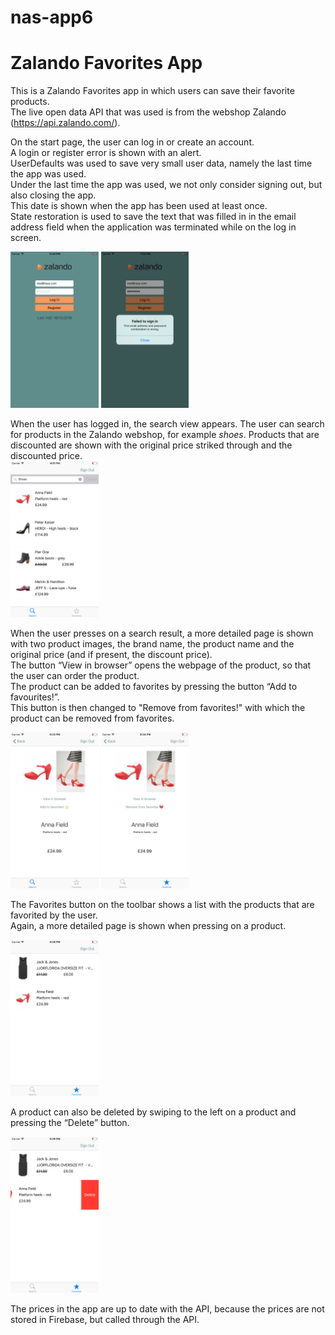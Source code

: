 # nas-app6
Zalando Favorites App
=====================

This is a Zalando Favorites app in which users can save their favorite products.   
The live open data API that was used is from the webshop Zalando (https://api.zalando.com/).   

On the start page, the user can log in or create an account.   
A login or register error is shown with an alert.   
UserDefaults was used to save very small user data, namely the last time the app was used.  
Under the last time the app was used, we not only consider signing out, but also closing the app.   
This date is shown when the app has been used at least once.   
State restoration is used to save the text that was filled in in the email address field when the application was terminated while on the log in screen.    

<img src="https://github.com/meltjh/nas-app6/raw/master/doc/login2.png" height="250">
<img src="https://github.com/meltjh/nas-app6/raw/master/doc/login-error.png" height="250">    

When the user has logged in, the search view appears. 
The user can search for products in the Zalando webshop, for example _shoes_.
Products that are discounted are shown with the original price striked through and the discounted price.   
<img src="https://github.com/meltjh/nas-app6/raw/master/doc/search2.png" height="250">  

When the user presses on a search result, a more detailed page is shown with two product images, the brand name, the product name and the original price (and if present, the discount price).   
The button “View in browser” opens the webpage of the product, so that the user can order the product.   
The product can be added to favorites by pressing the button “Add to favourites!”.   
This button is then changed to "Remove from favorites!" with which the product can be removed from favorites. 

<img src="https://github.com/meltjh/nas-app6/raw/master/doc/detailed.png" height="250">
<img src="https://github.com/meltjh/nas-app6/raw/master/doc/detailed2.png" height="250">  

The Favorites button on the toolbar shows a list with the products that are favorited by the user.    
Again, a more detailed page is shown when pressing on a product.   

<img src="https://github.com/meltjh/nas-app6/raw/master/doc/favorites.png" height="250">  

A product can also be deleted by swiping to the left on a product and pressing the “Delete” button.   

<img src="https://github.com/meltjh/nas-app6/raw/master/doc/delete.png" height="250">  

The prices in the app are up to date with the API, because the prices are not stored in Firebase, but called through the API.
